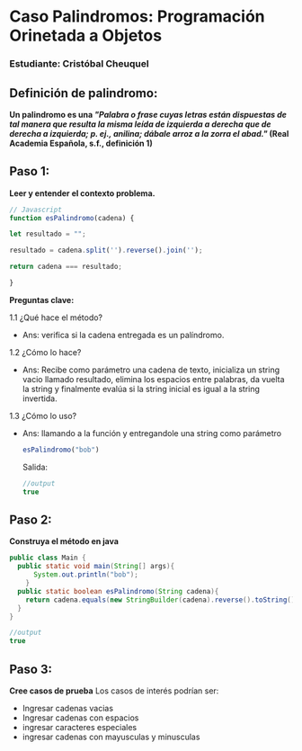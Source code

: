 # Caso Palindromos: Programación Orinetada a Objetos
### Estudiante: Cristóbal Cheuquel
## Definición de palindromo: 
__Un palindromo es una _"Palabra o frase cuyas letras están dispuestas de tal manera que resulta la misma leída de izquierda a derecha que de derecha a izquierda; p. ej., anilina; dábale arroz a la zorra el abad."_ (Real Academia Española, s.f., definición 1)__
## Paso 1:
__Leer y entender el contexto problema.__
``` js
// Javascript
function esPalindromo(cadena) {

let resultado = "";

resultado = cadena.split('').reverse().join('');

return cadena === resultado;

}
```
__Preguntas clave:__

1.1 ¿Qué hace el método? 

- Ans: verifica si la cadena entregada es un palíndromo.

1.2 ¿Cómo lo hace?

- Ans: Recibe como parámetro una cadena de texto, inicializa un string vacio llamado resultado, elimina los espacios entre palabras, da vuelta la string y finalmente evalúa si la string inicial es igual a la string invertida.

1.3 ¿Cómo lo uso?
- Ans: llamando a la función y entregandole una string como parámetro
  ```js
  esPalindromo("bob")
  ```
  Salida:
  ```js
  //output
  true
  ```
## Paso 2:
__Construya el método en java__
```java
public class Main {
  public static void main(String[] args){
      System.out.println("bob");
    }
  public static boolean esPalindromo(String cadena){
    return cadena.equals(new StringBuilder(cadena).reverse().toString());
  }
}
```
```java
//output
true
```
## Paso 3:
__Cree casos de prueba__
Los casos de interés podrían ser:
- Ingresar cadenas vacias
- Ingresar cadenas con espacios
- ingresar caracteres especiales
- ingresar cadenas con mayusculas y minusculas

